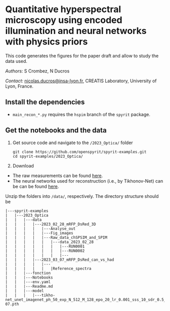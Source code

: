 # Quantitative hyperspectral microscopy using encoded illumination and neural networks with physics priors

This code generates the figures for the paper draft and allow to study the data used.

*Authors:* S Crombez, N Ducros

*Contact:* nicolas.ducros@insa-lyon.fr, CREATIS Laboratory, University of Lyon, France.

## Install the dependencies

* `main_recon_*.py` requires the `hspim` branch of the `spyrit` package.


## Get the notebooks and the data

1.  Get source code and navigate to the `/2023_Optica/` folder
    ```shell
    git clone https://github.com/openspyrit/spyrit-examples.git
    cd spyrit-examples/2023_Optica/ 
    ```

2. Download 

* The raw measurements can be found [here](https://pilot-warehouse.creatis.insa-lyon.fr/#collection/63caa9497bef31845d991351/folder/64218b0d0386da2747699efc).
* The neural networks used for reconstruction (i.e., by Tikhonov-Net) can be can be found [here](https://pilot-warehouse.creatis.insa-lyon.fr/#collection/63caa9497bef31845d991351/folder/6464d5f585f48d3da071893c).


Unzip the folders into `/data/`, respectively. The directory structure should be

```
|---spyrit-examples
|   |---2023_Optica
|   |   |---data
|   |   |   |---2023_02_28_mRFP_DsRed_3D
|   |   |   |	|---Analyse_out
|   |   |   |	|---Fig_images
|   |   |   |	|---Raw_data_chSPSIM_and_SPIM
|   |   |   |	|   |---data_2023_02_28
|   |   |   |	|   |   |---RUN0001
|   |   |   |	|   |   |---RUN0002
|   |   |   |	|   |   |---
|   |   |   |---2023_03_07_mRFP_DsRed_can_vs_had
|   |   |   |	|--- 
|   |   |   |	|   |Reference_spectra
|   |   |---fonction
|   |   |---Notebooks
|   |   |---env.yaml
|   |   |---Readme.md
|   |   |---model
|   |   |   |---tikho-net_unet_imagenet_ph_50_exp_N_512_M_128_epo_20_lr_0.001_sss_10_sdr_0.5_bs_20_reg_1e-07.pth
```
